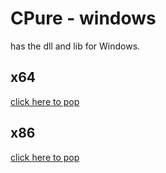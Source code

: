 # CPure - windows
has the dll and lib for Windows.

## x64
<a href="./x64">click here to pop</a>

## x86
<a href="./x86">click here to pop</a>